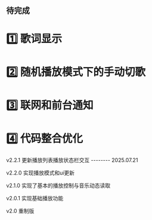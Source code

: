 ## 待完成 
# 1️⃣ 歌词显示
# 2️⃣ 随机播放模式下的手动切歌
# 3️⃣ 联网和前台通知
# 4️⃣ 代码整合优化

v2.2.1 更新播放列表播放状态栏交互 -------- 2025.07.21

v2.2.0 实现播放模式和ui更新

v2.1.0 实现了基本的播放控制与音乐动态读取

v2.0.1 实现基础播放功能

v2.0 重制版
